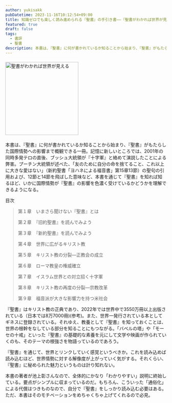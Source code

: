 ```yaml
---
author: yukisakk
pubDatetime: 2023-11-16T10:12:54+09:00
title: 知識ゼロでも楽しく読み進められる『聖書』の手引き書——『聖書がわかれば世界が見える』
featured: true
draft: false
tags:
  - 書評
  - 聖書
description: 本書は、『聖書』に何が書かれているか知ることから始まり、『聖書』がもたらした国際情勢への影響まで概観できる一冊。
---
```


<div style="margin: 20px 0">
<a href="https://www.amazon.co.jp/dp/4815613516/ref=nosim?tag=revbooks03-22" class="inline-block" style="margin: 0; padding: 0; border-width: 0;">     
<img src="https://images-na.ssl-images-amazon.com/images/P/4815613516.09.LZZZZZZZ.jpg" alt="聖書がわかれば世界が見える" style="width: 228px; height: auto; border-radius: 0; margin: 0; padding: 0;"> 
</a>
</div>
​
本書は、『聖書』に何が書かれているか知ることから始まり、『聖書』がもたらした国際情勢への影響まで概観できる一冊。記憶に新しいところでは、2001年の同時多発テロの直後、ブッシュ大統領が『十字軍』と絡めて演説したことによる弊害。プーチン大統領が述べた、「友のために自分の命を捨てること、これ以上に大きな愛はない」（新約聖書「ヨハネによる福音書」第15章13節）の聖句の引用および、12節と14節を飛ばした意味など、本書を通じて『聖書』を知れば知るほど、いかに国際情勢が『聖書』の影響を色濃く受けているかどうかを理解できるようになる。

目次

> 第１章　いまさら聞けない『聖書』とは
>
> 第２章　『旧約聖書』を読んでみよう
>
> 第３章　『新約聖書』を読んでみよう
>
> 第４章　世界に広がるキリスト教
>
> 第５章　キリスト教の分裂―正教会の成立
>
> 第６章　ローマ教皇の権威確立
>
> 第７章　イスラム世界との対立招く十字軍
>
> 第８章　キリスト教の再度の分裂―宗教改革
>
> 第９章　福音派が大きな影響力を持つ米社会

『聖書』はキリスト教の正典であり、2022年では世界中で3550万冊以上出版されている（日本では8万7000冊)(参考)。また、世界一発行されている本としてギネスに登録されている。それゆえ、教養として『聖書』を知っておくことは、世界の根幹をなしている部分を知ることにもつながる。「バベルの塔」や「モーセの十戒」といった『聖書』の基礎的な素養を元にして文学や映画が作られていくのも、そのテーマの根強さを物語っているのであろう。

『聖書』を通じて、世界とリンクしていく感覚というべきか。これを読み込めば読み込むほど、世界情勢に対する解像度が上がっていく気がする。それくらい、『聖書』に秘められた魅力というものは計り知れない。

本書の著者が池上彰さんなので、全体的にかなり「わかりやすい」説明に終始している。要点がシンプルに収まっているのだ。もちろん、こういった「通俗化」による代償はつきものなので、自分で『聖書』をしっかり読み込む必要はある。ただ、本書はそのモチベーションをめちゃくちゃ上げてくれるので必見。

​
